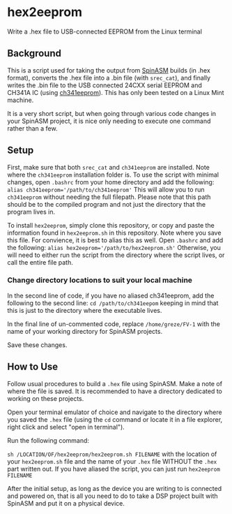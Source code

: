 # hex2eeprom

Write a .hex file to USB-connected EEPROM from the Linux terminal

## Background

This is a script used for taking the output from [SpinASM](http://www.spinsemi.com/products.html) builds (in .hex format), converts the .hex file into a .bin file (with `srec_cat`), and finally writes the .bin file to the USB connected 24CXX serial EEPROM  and CH341A IC (using [ch341eeprom](https://github.com/command-tab/ch341eeprom)). This has only been tested on a Linux Mint machine.

It is a very short script, but when going through various code changes in your SpinASM project, it is nice only needing to execute one command rather than a few.

## Setup
First, make sure that both `srec_cat` and `ch341eeprom` are installed. Note where the `ch341eeprom` installation folder is.
To use the script with minimal changes, open `.bashrc` from your home directory and add the following:
`alias ch341eeprom='/path/to/ch341eeprom'`
This will allow you to run `ch341eeprom` without needing the full filepath. Please note that this path should be to the compiled program and not just the directory that the program lives in.

To install `hex2eeprom`, simply clone this repository, or copy and paste the information found in `hex2eeprom.sh` in this repository. Note where you save this file. For convience, it is best to alias this as well. Open `.bashrc` and add the following:
`alias hex2eeprom='/path/to/hex2eeprom.sh'`
Otherwise, you will need to either run the script from the directory where the script lives, or call the entire file path.

### Change directory locations to suit your local machine

In the second line of code, if you have no aliased ch341eeprom, add the following to the second line:
`cd /path/to/ch341eepom` keeping in mind that this is just to the directory where the executable lives. 

In the final line of un-commented code, replace `/home/greze/FV-1` with the name of your working directory for SpinASM projects.

Save these changes.

## How to Use

Follow usual procedures to build a `.hex` file using SpinASM. Make a note of where the file is saved. It is recommended to have a directory dedicated to working on these projects.

Open your terminal emulator of choice and navigate to the directory where you saved the `.hex` file (using the `cd` command or locate it in a file explorer, right click and select "open in terminal").

Run the following command:

`sh /LOCATION/OF/hex2eeprom/hex2eeprom.sh FILENAME` with the location of your `hex2eeprom.sh` file and the name of your `.hex` file WITHOUT the `.hex` part written out. If you have aliased the script, you can just run `hex2eeprom FILENAME`

After the initial setup, as long as the device you are writing to is connected and powered on, that is all you need to do to take a DSP project built with SpinASM and put it on a physical device.
